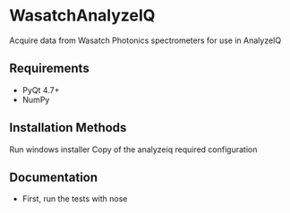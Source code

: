 WasatchAnalyzeIQ
=========

Acquire data from Wasatch Photonics spectrometers for use in AnalyzeIQ


Requirements
------------

  * PyQt 4.7+
  * NumPy

Installation Methods
--------------------

Run windows installer
Copy of the analyzeiq required configuration

Documentation
-------------

* First, run the tests with nose


